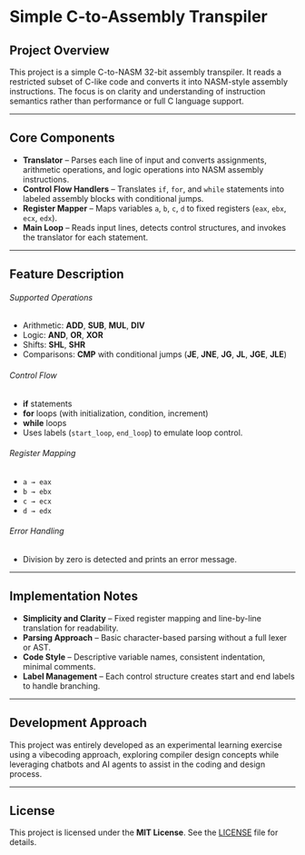 # Simple C-to-Assembly Transpiler

## Project Overview

This project is a simple C-to-NASM 32-bit assembly transpiler. It reads a restricted subset of C-like code and converts it into NASM-style assembly instructions. The focus is on clarity and understanding of instruction semantics rather than performance or full C language support.

---

## Core Components

* **Translator** – Parses each line of input and converts assignments, arithmetic operations, and logic operations into NASM assembly instructions.
* **Control Flow Handlers** – Translates `if`, `for`, and `while` statements into labeled assembly blocks with conditional jumps.
* **Register Mapper** – Maps variables `a`, `b`, `c`, `d` to fixed registers (`eax`, `ebx`, `ecx`, `edx`).
* **Main Loop** – Reads input lines, detects control structures, and invokes the translator for each statement.

---

## Feature Description

###### Supported Operations

* Arithmetic: **ADD**, **SUB**, **MUL**, **DIV**
* Logic: **AND**, **OR**, **XOR**
* Shifts: **SHL**, **SHR**
* Comparisons: **CMP** with conditional jumps (**JE**, **JNE**, **JG**, **JL**, **JGE**, **JLE**)

###### Control Flow

* **if** statements
* **for** loops (with initialization, condition, increment)
* **while** loops
* Uses labels (`start_loop`, `end_loop`) to emulate loop control.

###### Register Mapping

* `a → eax`
* `b → ebx`
* `c → ecx`
* `d → edx`

###### Error Handling

* Division by zero is detected and prints an error message.

---

## Implementation Notes

* **Simplicity and Clarity** – Fixed register mapping and line-by-line translation for readability.
* **Parsing Approach** – Basic character-based parsing without a full lexer or AST.
* **Code Style** – Descriptive variable names, consistent indentation, minimal comments.
* **Label Management** – Each control structure creates start and end labels to handle branching.

---

## Development Approach

This project was entirely developed as an experimental learning exercise using a vibecoding approach, exploring compiler design concepts while leveraging chatbots and AI agents to assist in the coding and design process.

---

## License

This project is licensed under the **MIT License**.
See the [LICENSE](./LICENSE) file for details.
